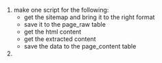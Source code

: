 1. make one script for the following:
    - get the sitemap and bring it to the right format
    - save it to the page_raw table
    - get the html content
    - get the extracted content
    - save the data to the page_content table
2.

    